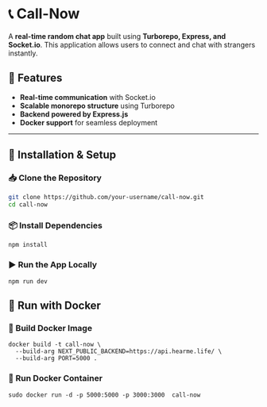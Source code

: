 # 📞 Call-Now

A **real-time random chat app** built using **Turborepo, Express, and Socket.io**. This application allows users to connect and chat with strangers instantly.  

## 🚀 Features  

- **Real-time communication** with Socket.io  
- **Scalable monorepo structure** using Turborepo  
- **Backend powered by Express.js**  
- **Docker support** for seamless deployment  

---

## 🔧 Installation & Setup  

### 📥 Clone the Repository  

```sh
git clone https://github.com/your-username/call-now.git
cd call-now
```
### 📦 Install Dependencies
```
npm install
```
### ▶️ Run the App Locally
```
npm run dev
```


## 🐳 Run with Docker

### 🔨 Build Docker Image
```
docker build -t call-now \
  --build-arg NEXT_PUBLIC_BACKEND=https://api.hearme.life/ \
  --build-arg PORT=5000 .

```
### 🚀 Run Docker Container

```
sudo docker run -d -p 5000:5000 -p 3000:3000  call-now
```


